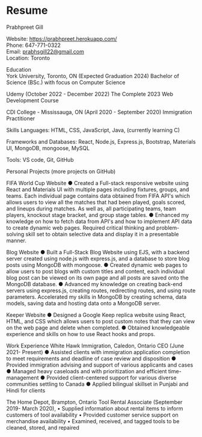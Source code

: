 # Resume

Prabhpreet Gill 

Website: https://prabhpreet.herokuapp.com/          
Phone: 647-771-0322                                
Email: prabhsgill22@gmail.com         
Location: Toronto


Education                                                                               
York University, Toronto, ON (Expected Graduation 2024)
Bachelor of Science (BSc.) with focus on Computer Science

Udemy (October 2022 - December 2022)
The Complete 2023 Web Development Course

CDI College - Mississauga, ON (April 2020 - September 2020)
Immigration Practitioner	

Skills
Languages: HTML, CSS, JavaScript, Java, (currently learning C)

Frameworks and Databases: React, Node.js, Express.js, Bootstrap, Materials UI, MongoDB, mongoose, MySQL

Tools: VS code, Git, GitHub


Personal Projects (more projects on GitHub)

FIFA World Cup Website
●	Created a Full-stack responsive website using React and Materials UI with multiple pages including fixtures, groups, and teams. Each individual page contains data obtained from FIFA API's which allows users to view all the matches that had been played, goals scored, and lineups during matches. As well as, all participating teams, team players, knockout stage bracket, and group stage tables.
●	Enhanced my knowledge on how to fetch data from API's and how to implement API data to create dynamic web pages. Required critical thinking and problem-solving skill set to obtain selective data and display it in a presentable manner.

Blog Website
●	Built a Full-Stack Blog Website using EJS, with a backend server created using node.js with express.js, and a database to store blog posts using MongoDB with mongoose.
●	Created dynamic web pages to allow users to post blogs with custom titles and content, each individual blog post can be viewed on its own page and all posts are saved onto the MongoDB database.
●	Advanced my knowledge on creating back-end servers using express.js, creating routes, redirecting routes, and using route parameters. Accelerated my skills in MongoDB by creating schema, data models, saving data and hosting data onto a MongoDB server.

Keeper Website
●	Designed a Google Keep replica website using React, HTML, and CSS which allows users to post custom notes that they can view on the web page and delete when completed. 
●	Obtained knowledgeable experience and skills on how to use React hooks and props. 


Work Experience
White Hawk Immigration, Caledon, Ontario
CEO (June 2021- Present)
●	Assisted clients with immigration application completion to meet requirements and deadline of case review and disposition
●	Provided immigration advising and support of various applicants and cases
●	Managed heavy caseloads and with prioritization and efficient time-management
●	Provided client-centered support for various diverse communities settling to Canada
●	Applied bilingual skillset in Punjabi and Hindi for clients

The Home Depot, Brampton, Ontario
Tool Rental Associate (September 2019- March 2020), 
•	Supplied information about rental items to inform customers of tool availability 
•	Provided customer service support on merchandise availability
•	Examined, received, and tagged tools to be cleaned, stored, and repaired
